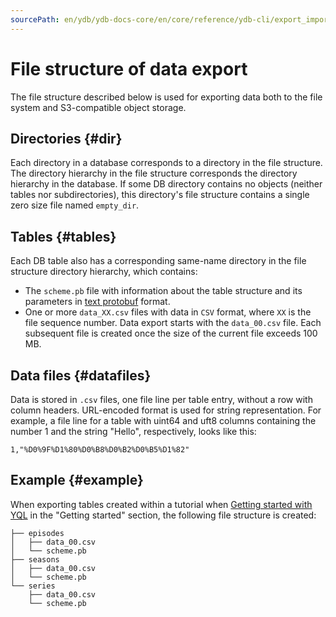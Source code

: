 ```yaml
---
sourcePath: en/ydb/ydb-docs-core/en/core/reference/ydb-cli/export_import/_includes/file_structure.md
---
```

# File structure of data export

The file structure described below is used for exporting data both to the file system and S3-compatible object storage.

## Directories {#dir}

Each directory in a database corresponds to a directory in the file structure. The directory hierarchy in the file structure corresponds the directory hierarchy in the database. If some DB directory contains no objects (neither tables nor subdirectories), this directory's file structure contains a single zero size file named `empty_dir`.

## Tables {#tables}

Each DB table also has a corresponding same-name directory in the file structure directory hierarchy, which contains:

- The `scheme.pb` file with information about the table structure and its parameters in [text protobuf](https://developers.google.com/protocol-buffers/docs/reference/cpp/google.protobuf.text_format) format.
- One or more `data_XX.csv` files with data in `CSV` format, where `XX` is the file sequence number. Data export starts with the `data_00.csv` file. Each subsequent file is created once the size of the current file exceeds 100 MB.

## Data files {#datafiles}

Data is stored in `.csv` files, one file line per table entry, without a row with column headers. URL-encoded format is used for string representation. For example, a file line for a table with uint64 and uft8 columns containing the number 1 and the string "Hello", respectively, looks like this:

```
1,"%D0%9F%D1%80%D0%B8%D0%B2%D0%B5%D1%82"
```

## Example {#example}

When exporting tables created within a tutorial when [Getting started with YQL](../../../../getting_started/yql.md#create-table) in the "Getting started" section, the following file structure is created:

```
├── episodes
│   ├── data_00.csv
│   └── scheme.pb
├── seasons
│   ├── data_00.csv
│   └── scheme.pb
└── series
    ├── data_00.csv
    └── scheme.pb
```

